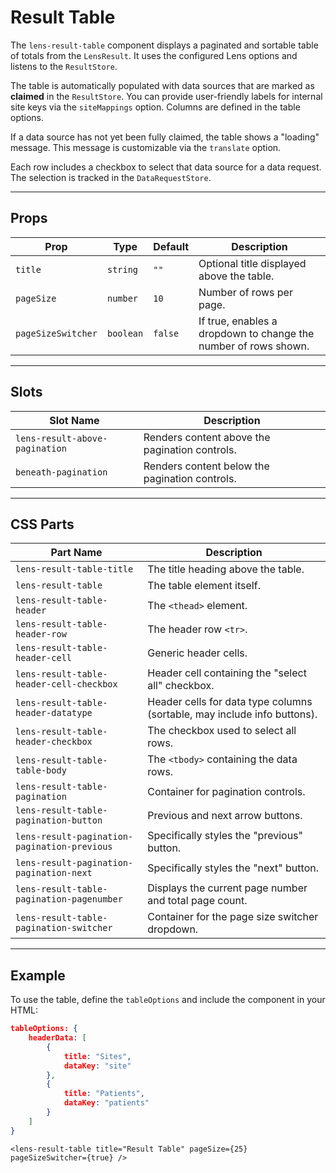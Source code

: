 # Result Table

The `lens-result-table` component displays a paginated and sortable table of totals from the `LensResult`. It uses the configured Lens options and listens to the `ResultStore`.

The table is automatically populated with data sources that are marked as **claimed** in the `ResultStore`. You can provide user-friendly labels for internal site keys via the `siteMappings` option. Columns are defined in the table options.

If a data source has not yet been fully claimed, the table shows a "loading" message. This message is customizable via the `translate` option.

Each row includes a checkbox to select that data source for a data request. The selection is tracked in the `DataRequestStore`.

---

## Props

| Prop               | Type      | Default | Description                                                     |
| ------------------ | --------- | ------- | --------------------------------------------------------------- |
| `title`            | `string`  | `""`    | Optional title displayed above the table.                       |
| `pageSize`         | `number`  | `10`    | Number of rows per page.                                        |
| `pageSizeSwitcher` | `boolean` | `false` | If true, enables a dropdown to change the number of rows shown. |

---

## Slots

| Slot Name                      | Description                                    |
| ------------------------------ | ---------------------------------------------- |
| `lens-result-above-pagination` | Renders content above the pagination controls. |
| `beneath-pagination`           | Renders content below the pagination controls. |

---

## CSS Parts

| Part Name                                    | Description                                                              |
| -------------------------------------------- | ------------------------------------------------------------------------ |
| `lens-result-table-title`                    | The title heading above the table.                                       |
| `lens-result-table`                          | The table element itself.                                                |
| `lens-result-table-header`                   | The `<thead>` element.                                                   |
| `lens-result-table-header-row`               | The header row `<tr>`.                                                   |
| `lens-result-table-header-cell`              | Generic header cells.                                                    |
| `lens-result-table-header-cell-checkbox`     | Header cell containing the "select all" checkbox.                        |
| `lens-result-table-header-datatype`          | Header cells for data type columns (sortable, may include info buttons). |
| `lens-result-table-header-checkbox`          | The checkbox used to select all rows.                                    |
| `lens-result-table-table-body`               | The `<tbody>` containing the data rows.                                  |
| `lens-result-table-pagination`               | Container for pagination controls.                                       |
| `lens-result-table-pagination-button`        | Previous and next arrow buttons.                                         |
| `lens-result-pagination-pagination-previous` | Specifically styles the "previous" button.                               |
| `lens-result-pagination-pagination-next`     | Specifically styles the "next" button.                                   |
| `lens-result-table-pagination-pagenumber`    | Displays the current page number and total page count.                   |
| `lens-result-table-pagination-switcher`      | Container for the page size switcher dropdown.                           |

---

## Example

To use the table, define the `tableOptions` and include the component in your HTML:

```json
tableOptions: {
    headerData: [
        {
            title: "Sites",
            dataKey: "site"
        },
        {
            title: "Patients",
            dataKey: "patients"
        }
    ]
}
```

```svelte
<lens-result-table title="Result Table" pageSize={25} pageSizeSwitcher={true} />
```

